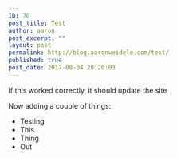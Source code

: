 ```yaml
---
ID: 70
post_title: Test
author: aaron
post_excerpt: ""
layout: post
permalink: http://blog.aaronweidele.com/test/
published: true
post_date: 2017-08-04 20:20:03
---
```

If this worked correctly, it should update the site

Now adding a couple of things:
<ul>
 	<li>Testing</li>
 	<li>This</li>
 	<li>Thing</li>
 	<li>Out</li>
</ul>